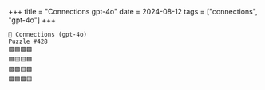 +++
title = "Connections gpt-4o"
date = 2024-08-12
tags = ["connections", "gpt-4o"]
+++

```text
🤖 Connections (gpt-4o) 
Puzzle #428
🟪🟦🟩🟩
🟦🟨🟨🟦
🟪🟪🟨🟩
🟪🟦🟩🟨
```

